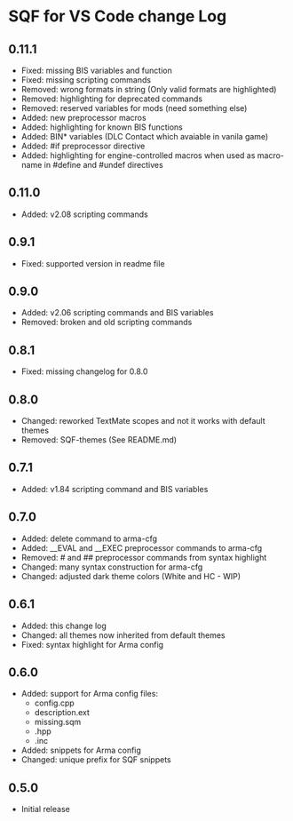 # SQF for VS Code change Log

## 0.11.1
* Fixed: missing BIS variables and function
* Fixed: missing scripting commands
* Removed: wrong formats in string (Only valid formats are highlighted)
* Removed: highlighting for deprecated commands
* Removed: reserved variables for mods (need something else)
* Added: new preprocessor macros
* Added: highlighting for known BIS functions
* Added: BIN* variables (DLC Contact which avaiable in vanila game)
* Added: #if preprocessor directive
* Added: highlighting for engine-controlled macros when used as macro-name in #define and #undef directives

## 0.11.0
* Added: v2.08 scripting commands

## 0.9.1
* Fixed: supported version in readme file

## 0.9.0
* Added: v2.06 scripting commands and BIS variables
* Removed: broken and old scripting commands

## 0.8.1
* Fixed: missing changelog for 0.8.0

## 0.8.0
* Changed: reworked TextMate scopes and not it works with default themes
* Removed: SQF-themes (See README.md)

## 0.7.1
* Added: v1.84 scripting command and BIS variables

## 0.7.0
* Added: delete command to arma-cfg
* Added: __EVAL and __EXEC preprocessor commands to arma-cfg
* Removed: # and ## preprocessor commands from syntax highlight
* Changed: many syntax construction for arma-cfg
* Changed: adjusted dark theme colors (White and HC - WIP)

## 0.6.1
* Added: this change log
* Changed: all themes now inherited from default themes
* Fixed: syntax highlight for Arma config

## 0.6.0
* Added: support for Arma config files:
    * config.cpp
    * description.ext
    * missing.sqm
    * .hpp
    * .inc
* Added: snippets for Arma config
* Changed: unique prefix for SQF snippets

## 0.5.0
* Initial release
